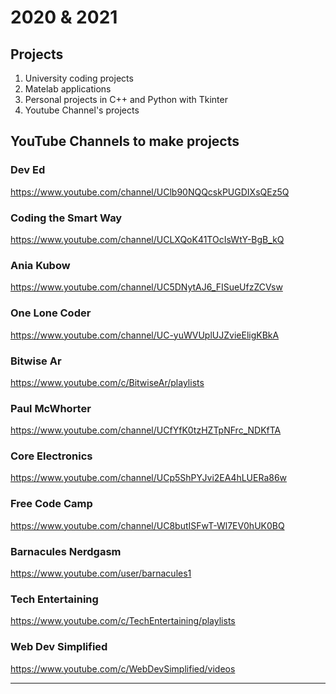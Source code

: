 # 2020 & 2021

## Projects

1. University coding projects
2. Matelab applications
3. Personal projects in C++ and Python with Tkinter
4. Youtube Channel's projects

## YouTube Channels to make projects

### Dev Ed
https://www.youtube.com/channel/UClb90NQQcskPUGDIXsQEz5Q

### Coding the Smart Way
https://www.youtube.com/channel/UCLXQoK41TOcIsWtY-BgB_kQ

### Ania Kubow
https://www.youtube.com/channel/UC5DNytAJ6_FISueUfzZCVsw

### One Lone Coder
https://www.youtube.com/channel/UC-yuWVUplUJZvieEligKBkA

### Bitwise Ar
https://www.youtube.com/c/BitwiseAr/playlists

### Paul McWhorter
https://www.youtube.com/channel/UCfYfK0tzHZTpNFrc_NDKfTA

### Core Electronics
https://www.youtube.com/channel/UCp5ShPYJvi2EA4hLUERa86w

### Free Code Camp
https://www.youtube.com/channel/UC8butISFwT-Wl7EV0hUK0BQ

### Barnacules Nerdgasm
https://www.youtube.com/user/barnacules1

### Tech Entertaining
https://www.youtube.com/c/TechEntertaining/playlists

### Web Dev Simplified
https://www.youtube.com/c/WebDevSimplified/videos

---
